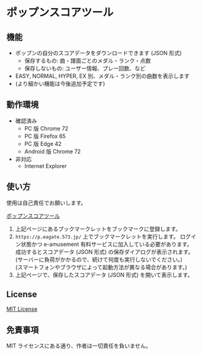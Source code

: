 # ポップンスコアツール

## 機能

- ポップンの自分のスコアデータをダウンロードできます (JSON 形式)
	- 保存するもの: 曲・譜面ごとのメダル・ランク・点数
	- 保存しないもの: ユーザー情報、プレー回数、など
- EASY, NORMAL, HYPER, EX 別、メダル・ランク別の曲数を表示します
- (より細かい機能は今後追加予定です)

## 動作環境

- 確認済み
	- PC 版 Chrome 72
	- PC 版 Firefox 65
	- PC 版 Edge 42
	- Android 版 Chrome 72
- 非対応
	- Internet Explorer

## 使い方

使用は自己責任でお願いします。

[ポップンスコアツール](https://kerupani129s.github.io/popn-score-tool/)

1. 上記ページにあるブックマークレットをブックマークに登録します。
2. `https://p.eagate.573.jp/` 上でブックマークレットを実行します。
ログイン状態かつ e-amusement 有料サービスに加入している必要があります。  
成功するとスコアデータ (JSON 形式) の保存ダイアログが表示されます。  
(サーバーに負荷がかかるので、続けて何度も実行しないでください。)  
(スマートフォンやブラウザによって起動方法が異なる場合があります。)
3. 上記ページで、保存したスコアデータ (JSON 形式) を開いて表示します。

## License

[MIT License](/LICENSE)

## 免責事項

MIT ライセンスにある通り、作者は一切責任を負いません。
